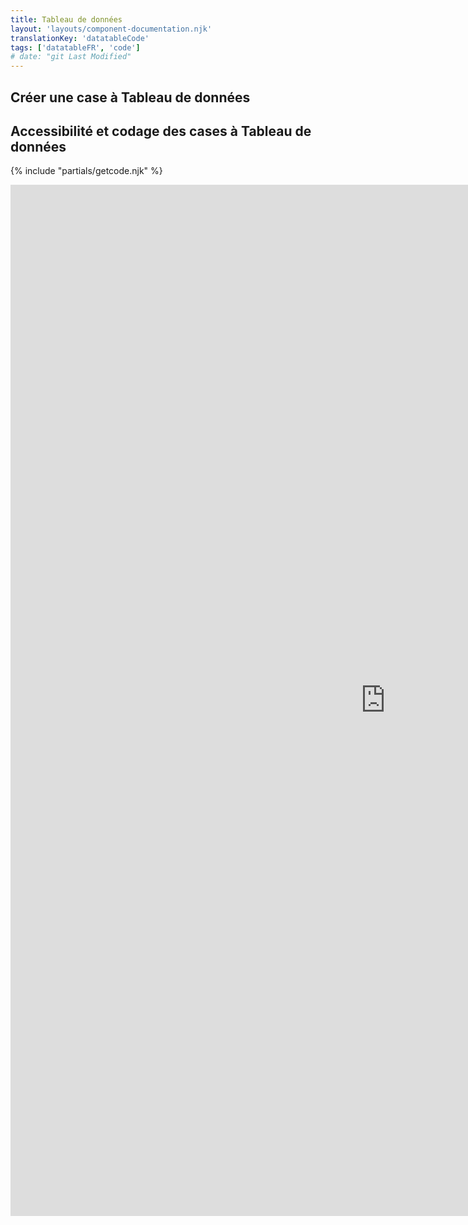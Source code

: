 ```yaml
---
title: Tableau de données
layout: 'layouts/component-documentation.njk'
translationKey: 'datatableCode'
tags: ['datatableFR', 'code']
# date: "git Last Modified"
---
```


## Créer une case à Tableau de données

## Accessibilité et codage des cases à Tableau de données

{% include "partials/getcode.njk" %}

<iframe
  title="iframeTitle"
  src="https://cds-snc.github.io/gcds-components/iframe.html?viewMode=docs&demo=true&singleStory=true&id=components-data-table--events-properties&lang=fr"
  width="1200"
  height="1650"
  style="display: block; margin: 0 auto;"
  frameBorder="0"
  allow="clipboard-write"
></iframe>
